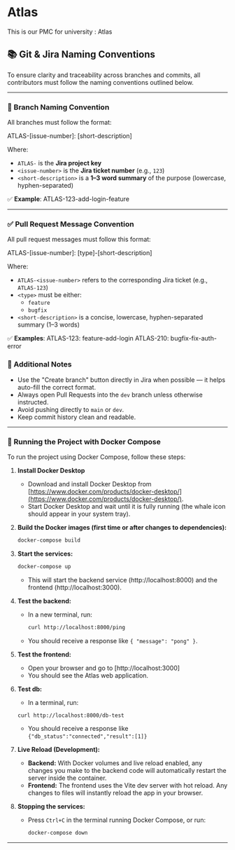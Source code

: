 # Atlas

This is our PMC for university : Atlas

## 📚 Git & Jira Naming Conventions

To ensure clarity and traceability across branches and commits, all contributors must follow the naming conventions outlined below.

---

### 🔀 Branch Naming Convention

All branches must follow the format:

ATLAS-[issue-number]: [short-description]

Where:

- `ATLAS-` is the **Jira project key**
- `<issue-number>` is the **Jira ticket number** (e.g., `123`)
- `<short-description>` is a **1–3 word summary** of the purpose (lowercase, hyphen-separated)

✅ **Example**:
ATLAS-123-add-login-feature

---

### ✅ Pull Request Message Convention

All pull request messages must follow this format:

ATLAS-[issue-number]: [type]-[short-description]

Where:

- `ATLAS-<issue-number>` refers to the corresponding Jira ticket (e.g., `ATLAS-123`)
- `<type>` must be either:
  - `feature`
  - `bugfix`
- `<short-description>` is a concise, lowercase, hyphen-separated summary (1–3 words)

✅ **Examples**:
ATLAS-123: feature-add-login
ATLAS-210: bugfix-fix-auth-error


### 📌 Additional Notes

- Use the "Create branch" button directly in Jira when possible — it helps auto-fill the correct format.
- Always open Pull Requests into the `dev` branch unless otherwise instructed.
- Avoid pushing directly to `main` or `dev`.
- Keep commit history clean and readable.

---

### 🐳 Running the Project with Docker Compose

To run the project using Docker Compose, follow these steps:

1. **Install Docker Desktop**
   - Download and install Docker Desktop from [https://www.docker.com/products/docker-desktop/](https://www.docker.com/products/docker-desktop/).
   - Start Docker Desktop and wait until it is fully running (the whale icon should appear in your system tray).

2. **Build the Docker images (first time or after changes to dependencies):**
   ```sh
   docker-compose build
   ```

3. **Start the services:**
   ```sh
   docker-compose up
   ```
   - This will start the backend service (http://localhost:8000) and the frontend (http://localhost:3000).

4. **Test the backend:**
   - In a new terminal, run:
     ```sh
     curl http://localhost:8000/ping
     ```
   - You should receive a response like `{ "message": "pong" }`.

5. **Test the frontend:**
   - Open your browser and go to [http://localhost:3000]
   - You should see the Atlas web application.

6. **Test db:**
   - In a terminal, run:
   ```sh
   curl http://localhost:8000/db-test
   ```
   - You should receive a response like `{"db_status":"connected","result":[1]}`

7. **Live Reload (Development):**
   - **Backend:** With Docker volumes and live reload enabled, any changes you make to the backend code will automatically restart the server inside the container.
   - **Frontend:** The frontend uses the Vite dev server with hot reload. Any changes to files will instantly reload the app in your browser.

8. **Stopping the services:**
   - Press `Ctrl+C` in the terminal running Docker Compose, or run:
     ```sh
     docker-compose down
     ```

---
